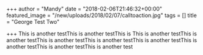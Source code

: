 +++
author = "Mandy"
date = "2018-02-06T21:46:32+00:00"
featured_image = "/new/uploads/2018/02/07/calltoaction.jpg"
tags = []
title = "George Test Two"

+++
This is another testThis is another testThis is This is another testThis is another testThis is another testThis is another testThis is another testThis is another testThis is another testThis is another test

